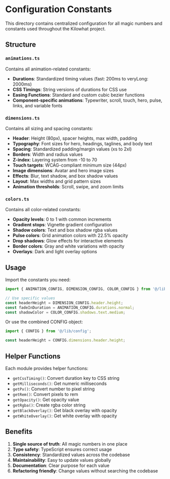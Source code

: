# Configuration Constants

This directory contains centralized configuration for all magic numbers and constants used throughout the Kilowhat project.

## Structure

### `animations.ts`
Contains all animation-related constants:
- **Durations**: Standardized timing values (fast: 200ms to veryLong: 2000ms)
- **CSS Timings**: String versions of durations for CSS use
- **Easing Functions**: Standard and custom cubic bezier functions
- **Component-specific animations**: Typewriter, scroll, touch, hero, pulse, links, and variable fonts

### `dimensions.ts`
Contains all sizing and spacing constants:
- **Header**: Height (80px), spacer heights, max width, padding
- **Typography**: Font sizes for hero, headings, taglines, and body text
- **Spacing**: Standardized padding/margin values (xs to 2xl)
- **Borders**: Width and radius values
- **Z-index**: Layering system from -10 to 70
- **Touch targets**: WCAG-compliant minimum size (44px)
- **Image dimensions**: Avatar and hero image sizes
- **Effects**: Blur, text shadow, and box shadow values
- **Layout**: Max widths and grid pattern sizes
- **Animation thresholds**: Scroll, swipe, and zoom limits

### `colors.ts`
Contains all color-related constants:
- **Opacity levels**: 0 to 1 with common increments
- **Gradient stops**: Vignette gradient configuration
- **Shadow colors**: Text and box shadow rgba values
- **Pulse colors**: Grid animation colors with 22.5% opacity
- **Drop shadows**: Glow effects for interactive elements
- **Border colors**: Gray and white variations with opacity
- **Overlays**: Dark and light overlay options

## Usage

Import the constants you need:

```typescript
import { ANIMATION_CONFIG, DIMENSION_CONFIG, COLOR_CONFIG } from '@/lib/config';

// Use specific values
const headerHeight = DIMENSION_CONFIG.header.height;
const fadeInDuration = ANIMATION_CONFIG.durations.normal;
const shadowColor = COLOR_CONFIG.shadows.text.medium;
```

Or use the combined CONFIG object:

```typescript
import { CONFIG } from '@/lib/config';

const headerHeight = CONFIG.dimensions.header.height;
```

## Helper Functions

Each module provides helper functions:

- `getCssTiming()`: Convert duration key to CSS string
- `getMilliseconds()`: Get numeric milliseconds
- `getPx()`: Convert number to pixel string
- `getRem()`: Convert pixels to rem
- `getOpacity()`: Get opacity value
- `getRgba()`: Create rgba color string
- `getBlackOverlay()`: Get black overlay with opacity
- `getWhiteOverlay()`: Get white overlay with opacity

## Benefits

1. **Single source of truth**: All magic numbers in one place
2. **Type safety**: TypeScript ensures correct usage
3. **Consistency**: Standardized values across the codebase
4. **Maintainability**: Easy to update values globally
5. **Documentation**: Clear purpose for each value
6. **Refactoring friendly**: Change values without searching the codebase